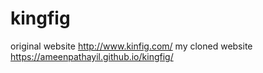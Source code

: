 # kingfig
original website http://www.kinfig.com/
my cloned website https://ameenpathayil.github.io/kingfig/
